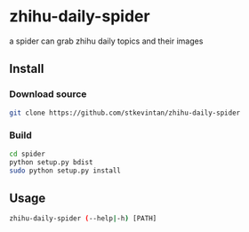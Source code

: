# zhihu-daily-spider
a spider can grab zhihu daily topics and their images

## Install

### Download source
```bash
git clone https://github.com/stkevintan/zhihu-daily-spider
```

### Build
```bash
cd spider
python setup.py bdist
sudo python setup.py install
```

## Usage
```bash
zhihu-daily-spider (--help|-h) [PATH]
```
